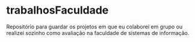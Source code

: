 # trabalhosFaculdade
Repositório para guardar os projetos em que eu colaborei em grupo ou realizei sozinho como avaliação na faculdade de sistemas de informação.
